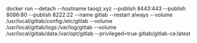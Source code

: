 docker run --detach   --hostname taoqz.xyz   --publish 8443:443 --publish 8086:80 --publish 8222:22   --name gitlab   --restart always   --volume /usr/local/gitlab/config:/etc/gitlab   --volume /usr/local/gitlab/logs:/var/log/gitlab   --volume /usr/local/gitlab/data:/var/opt/gitlab   --privileged=true   gitlab/gitlab-ce:latest